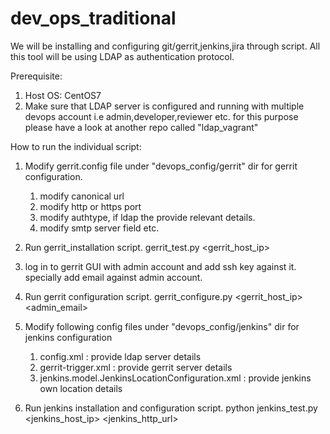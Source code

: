# dev_ops_traditional

We will be installing and configuring git/gerrit,jenkins,jira through script.
All this tool will be using LDAP as authentication protocol.

Prerequisite: 

1.  Host OS: CentOS7
2.  Make sure that LDAP server is configured and running with multiple devops account i.e
  admin,developer,reviewer etc. for this purpose please have a look at another repo called "ldap_vagrant"

How to run the individual script:

1.  Modify gerrit.config file under "devops_config/gerrit" dir for gerrit configuration.
    1.  modify canonical url
    2.  modify http or https port
    3.  modify authtype, if ldap the provide relevant details.
    4.  modify smtp server field etc.
    
2.  Run gerrit_installation script.
    gerrit_test.py  <gerrit_host_ip>

2.  log in to gerrit GUI with admin account and add ssh key against it.
    specially add email against admin account.
 
3.  Run gerrit configuration script.
    gerrit_configure.py <gerrit_host_ip> <admin> <admin_email>

4.  Modify following config files under "devops_config/jenkins" dir for jenkins configuration
    1.  config.xml : provide ldap server details
    2.  gerrit-trigger.xml : provide gerrit server details
    3.  jenkins.model.JenkinsLocationConfiguration.xml : provide jenkins own location details
    
5.  Run jenkins installation and configuration script.
    python jenkins_test.py <jenkins_host_ip> <jenkins_http_url>
